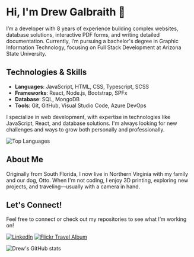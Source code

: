 # Hi, I'm Drew Galbraith 👋

I’m a developer with 8 years of experience building complex websites, database solutions, interactive PDF forms, and writing detailed documentation. Currently, I’m pursuing a bachelor's degree in Graphic Information Technology, focusing on Full Stack Development at Arizona State University. 

## Technologies & Skills
- **Languages**: JavaScript, HTML, CSS, Typescript, SCSS
- **Frameworks**: React, Node.js, Bootstrap, SPFx
- **Database**: SQL, MongoDB
- **Tools**: Git, GitHub, Visual Studio Code, Azure DevOps

I specialize in web development, with expertise in technologies like JavaScript, React, and database solutions. I'm always looking for new challenges and ways to grow both personally and professionally.

![Top Languages](https://github-readme-stats.vercel.app/api/top-langs/?username=drew-galbraith&layout=compact)

## About Me
Originally from South Florida, I now live in Northern Virginia with my family and our dog, Otto. When I'm not coding, I enjoy 3D printing, exploring new projects, and traveling—usually with a camera in hand.

## Let's Connect!
Feel free to connect or check out my repositories to see what I’m working on!

[![LinkedIn](https://img.shields.io/badge/LinkedIn-Drew%20Galbraith-blue)](https://www.linkedin.com/in/scubadrew0716/)
[![Flickr Travel Album](https://img.shields.io/badge/Flickr-Travel%20Album-orange)](https://www.flickr.com/photos/drew-galbraith/albums/)


![Drew's GitHub stats](https://github-readme-stats.vercel.app/api?username=drew-galbraith&show_icons=true&theme=transparent)

